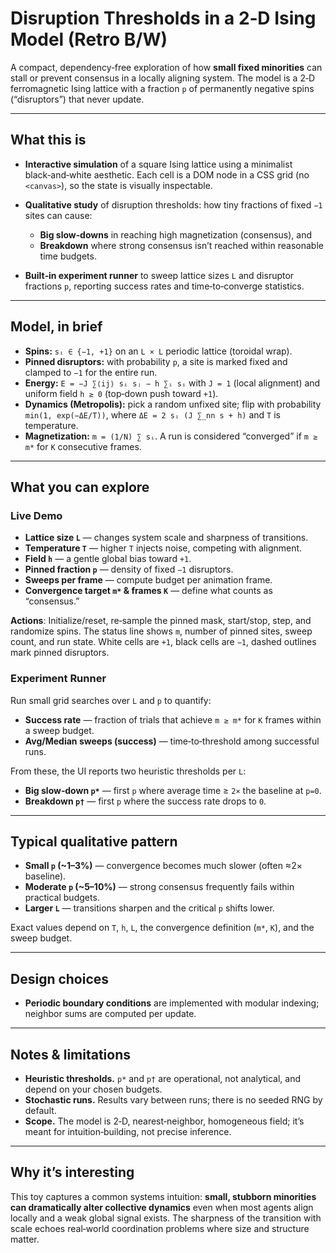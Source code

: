 # Disruption Thresholds in a 2‑D Ising Model (Retro B/W)

A compact, dependency‑free exploration of how **small fixed minorities** can stall or prevent consensus in a locally aligning system. The model is a 2‑D ferromagnetic Ising lattice with a fraction `p` of permanently negative spins (“disruptors”) that never update.

---

## What this is

* **Interactive simulation** of a square Ising lattice using a minimalist black‑and‑white aesthetic. Each cell is a DOM node in a CSS grid (no `<canvas>`), so the state is visually inspectable.
* **Qualitative study** of disruption thresholds: how tiny fractions of fixed `−1` sites can cause:

  * **Big slow‑downs** in reaching high magnetization (consensus), and
  * **Breakdown** where strong consensus isn’t reached within reasonable time budgets.
* **Built‑in experiment runner** to sweep lattice sizes `L` and disruptor fractions `p`, reporting success rates and time‑to‑converge statistics.

---

## Model, in brief

* **Spins:** `sᵢ ∈ {−1, +1}` on an `L × L` periodic lattice (toroidal wrap).
* **Pinned disruptors:** with probability `p`, a site is marked fixed and clamped to `−1` for the entire run.
* **Energy:** `E = −J ∑⟨ij⟩ sᵢ sⱼ − h ∑ᵢ sᵢ` with `J = 1` (local alignment) and uniform field `h ≥ 0` (top‑down push toward `+1`).
* **Dynamics (Metropolis):** pick a random unfixed site; flip with probability `min(1, exp(−ΔE/T))`, where `ΔE = 2 sᵢ (J ∑_nn s + h)` and `T` is temperature.
* **Magnetization:** `m = (1/N) ∑ sᵢ`. A run is considered “converged” if `m ≥ m*` for `K` consecutive frames.

---

## What you can explore

### Live Demo

* **Lattice size `L`** — changes system scale and sharpness of transitions.
* **Temperature `T`** — higher `T` injects noise, competing with alignment.
* **Field `h`** — a gentle global bias toward `+1`.
* **Pinned fraction `p`** — density of fixed `−1` disruptors.
* **Sweeps per frame** — compute budget per animation frame.
* **Convergence target `m*` & frames `K`** — define what counts as “consensus.”

**Actions**: Initialize/reset, re‑sample the pinned mask, start/stop, step, and randomize spins. The status line shows `m`, number of pinned sites, sweep count, and run state. White cells are `+1`, black cells are `−1`, dashed outlines mark pinned disruptors.

### Experiment Runner

Run small grid searches over `L` and `p` to quantify:

* **Success rate** — fraction of trials that achieve `m ≥ m*` for `K` frames within a sweep budget.
* **Avg/Median sweeps (success)** — time‑to‑threshold among successful runs.

From these, the UI reports two heuristic thresholds per `L`:

* **Big slow‑down `p*`** — first `p` where average time ≥ `2×` the baseline at `p=0`.
* **Breakdown `p†`** — first `p` where the success rate drops to `0`.

---

## Typical qualitative pattern

* **Small `p` (\~1–3%)** — convergence becomes much slower (often ≈2× baseline).
* **Moderate `p` (\~5–10%)** — strong consensus frequently fails within practical budgets.
* **Larger `L`** — transitions sharpen and the critical `p` shifts lower.

Exact values depend on `T`, `h`, `L`, the convergence definition (`m*`, `K`), and the sweep budget.

---

## Design choices

* **Periodic boundary conditions** are implemented with modular indexing; neighbor sums are computed per update.

---

## Notes & limitations

* **Heuristic thresholds.** `p*` and `p†` are operational, not analytical, and depend on your chosen budgets.
* **Stochastic runs.** Results vary between runs; there is no seeded RNG by default.
* **Scope.** The model is 2‑D, nearest‑neighbor, homogeneous field; it’s meant for intuition‑building, not precise inference.

---

## Why it’s interesting

This toy captures a common systems intuition: **small, stubborn minorities can dramatically alter collective dynamics** even when most agents align locally and a weak global signal exists. The sharpness of the transition with scale echoes real‑world coordination problems where size and structure matter.
